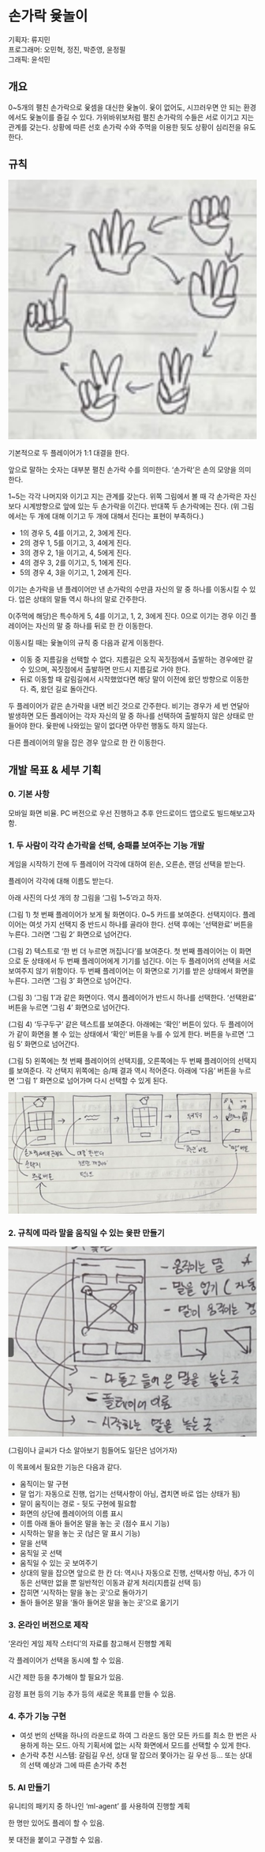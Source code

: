 # 손가락 윷놀이 

기획자: 류지민  
프로그래머: 오민혁, 정진, 박준영, 윤정필  
그래픽: 윤석민  

## 개요

0~5개의 펼친 손가락으로 윷셈을 대신한 윷놀이. 윷이 없어도, 시끄러우면 안 되는 환경에서도 윷놀이를 즐길 수 있다. 가위바위보처럼 펼친 손가락의 수들은 서로 이기고 지는 관계를 갖는다. 상황에 따른 선호 손가락 수와 주먹을 이용한 뒷도 상황이 심리전을 유도한다.

## 규칙

![Finger-circle](./Document/finger-circle.png)

기본적으로 두 플레이어가 1:1 대결을 한다.

앞으로 말하는 숫자는 대부분 펼친 손가락 수를 의미한다. ‘손가락’은 손의 모양을 의미한다.

1~5는 각각 나머지와 이기고 지는 관계를 갖는다. 위쪽 그림에서 볼 때 각 손가락은 자신보다 시계방향으로 앞에 있는 두 손가락을 이긴다. 반대쪽 두 손가락에는 진다. (위 그림에서는 두 개에 대해 이기고 두 개에 대해서 진다는 표현이 부족하다.)

- 1의 경우 5, 4를 이기고, 2, 3에게 진다.
- 2의 경우 1, 5를 이기고, 3, 4에게 진다.
- 3의 경우 2, 1을 이기고, 4, 5에게 진다.
- 4의 경우 3, 2를 이기고, 5, 1에게 진다.
- 5의 경우 4, 3을 이기고, 1, 2에게 진다.

이기는 손가락을 낸 플레이어만 낸 손가락의 수만큼 자신의 말 중 하나를 이동시킬 수 있다. 업은 상태의 말들 역시 하나의 말로 간주한다. 

0(주먹에 해당)은 특수하게 5, 4를 이기고, 1, 2, 3에게 진다. 0으로 이기는 경우 이긴 플레이어는 자신의 말 중 하나를 뒤로 한 칸 이동한다.

이동시킬 때는 윷놀이의 규칙 중 다음과 같게 이동한다. 

- 이동 중 지름길을 선택할 수 없다. 지름길은 오직 꼭짓점에서 출발하는 경우에만 갈 수 있으며, 꼭짓점에서 출발하면 만드시 지름길로 가야 한다.
- 뒤로 이동할 때 갈림길에서 시작했었다면 해당 말이 이전에 왔던 방향으로 이동한다. 즉, 왔던 길로 돌아간다.

두 플레이어가 같은 손가락을 내면 비긴 것으로 간주한다. 비기는 경우가 세 번 연달아 발생하면 모든 플레이어는 각자 자신의 말 중 하나를 선택하여 출발하지 않은 상태로 만들어야 한다. 윷판에 나와있는 말이 없다면 아무런 행동도 하지 않는다. 

다른 플레이어의 말을 잡은 경우 앞으로 한 칸 이동한다.

## 개발 목표 & 세부 기획

### 0. 기본 사항

모바일 화면 비율. PC 버전으로 우선 진행하고 추후 안드로이드 앱으로도 빌드해보고자 함.

### 1. 두 사람이 각각 손가락을 선택, 승패를 보여주는 기능 개발

게임을 시작하기 전에 두 플레이어 각각에 대하여 왼손, 오른손, 랜덤 선택을 받는다.

플레이어 각각에 대해 이름도 받는다.

아래 사진의 다섯 개의 창 그림을 ‘그림 1~5’라고 하자.

(그림 1) 첫 번째 플레이어가 보게 될 화면이다. 0~5 카드를 보여준다. 선택지이다. 플레이어는 여섯 가지 선택지 중 반드시 하나를 골라야 한다. 선택 후에는 ‘선택완료’ 버튼을 누른다. 그러면 ‘그림 2’ 화면으로 넘어간다.

(그림 2) 텍스트로 ‘한 번 더 누르면 꺼집니다’를 보여준다. 첫 번째 플레이어는 이 화면으로 둔 상태에서 두 번째 플레이어에게 기기를 넘긴다. 이는 두 플레이어의 선택을 서로 보여주지 않기 위함이다. 두 번째 플레이어는 이 화면으로 기기를 받은 상태에서 화면을 누른다. 그러면 ‘그림 3’ 화면으로 넘어간다.

(그림 3) ‘그림 1’과 같은 화면이다. 역시 플레이어가 반드시 하나를 선택한다. ‘선택완료’ 버튼을 누르면 ‘그림 4’ 화면으로 넘어간다.

(그림 4) ‘두구두구’ 같은 텍스트를 보여준다. 아래에는 ‘확인’ 버튼이 있다. 두 플레이어가 같이 화면을 볼 수 있는 상태에서 ‘확인’ 버튼을 누를 수 있게 한다. 버튼을 누르면 ‘그림 5’ 화면으로 넘어간다.

(그림 5) 왼쪽에는 첫 번째 플레이어의 선택지를, 오른쪽에는 두 번째 플레이어의 선택지를 보여준다. 각 선택지 위쪽에는 승/패 결과 역시 적어준다. 아래에 ‘다음’ 버튼을 누르면 ‘그림 1’ 화면으로 넘어가며 다시 선택할 수 있게 된다.

![Battle-flow](./Document/battle-flow.png)

### 2. 규칙에 따라 말을 움직일 수 있는 윷판 만들기

![Yut-board](./Document/yut-board.png)

(그림이나 글씨가 다소 알아보기 힘들어도 일단은 넘어가자)

이 목표에서 필요한 기능은 다음과 같다.

- 움직이는 말 구현
- 말 업기: 자동으로 진행, 업기는 선택사항이 아님, 겹치면 바로 업는 상태가 됨)
- 말이 움직이는 경로 - 뒷도 구현에 필요함
- 화면의 상단에 플레이어의 이름 표시
- 이름 아래 돌아 들어온 말을 놓는 곳 (점수 표시 기능)
- 시작하는 말을 놓는 곳 (남은 말 표시 기능)
- 말을 선택
- 움직일 곳 선택
- 움직일 수 있는 곳 보여주기
- 상대의 말을 잡으면 앞으로 한 칸 더: 역시나 자동으로 진행, 선택사항 아님, 추가 이동은 선택만 없을 뿐 일반적인 이동과 같게 처리(지름길 선택 등)
- 잡히면 ‘시작하는 말을 놓는 곳’으로 돌아가기
- 돌아 들어온 말을 ‘돌아 들어온 말을 놓는 곳’으로 옮기기

### 3. 온라인 버전으로 제작

‘온라인 게임 제작 스터디’의 자료를 참고해서 진행할 계획

각 플레이어가 선택을 동시에 할 수 있음.

시간 제한 등을 추가해야 할 필요가 있음.

감정 표현 등의 기능 추가 등의 새로운 목표를 만들 수 있음.

### 4. 추가 기능 구현

- 여섯 번의 선택을 하나의 라운드로 하여 그 라운드 동안 모든 카드를 최소 한 번은 사용하게 하는 모드. 아직 기획서에 없는 시작 화면에서 모드를 선택할 수 있게 한다.
- 손가락 추천 시스템: 갈림길 우선, 상대 말 잡으러 쫓아가는 길 우선 등… 또는 상대의 선택 예상과 그에 따른 손가락 추천

### 5. AI 만들기

유니티의 패키지 중 하나인 ‘ml-agent’ 를 사용하여 진행할 계획

한 명만 있어도 플레이 할 수 있음.

봇 대전을 붙이고 구경할 수 있음.
